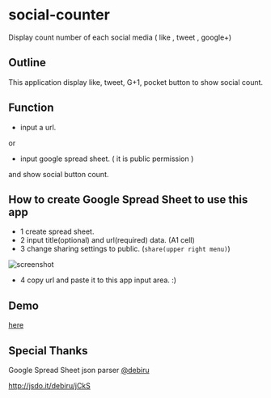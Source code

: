social-counter
==============

Display count number of each social media ( like , tweet , google+)

## Outline

This application display like, tweet, G+1, pocket button to show social count.

## Function

* input a url.

or

* input google spread sheet. ( it is public permission )

and show social button count.

## How to create Google Spread Sheet to use this app

* 1 create spread sheet.
* 2 input title(optional) and url(required) data. (A1 cell)
* 3 change sharing settings to public. (`share(upper right menu)`)

![screenshot](http://kashiro.github.io/social-counter/images/screenshot.png)

* 4 copy url and paste it to this app input area. :)

## Demo

[here](http://kashiro.github.io/social-counter)

## Special Thanks

Google Spread Sheet json parser [@debiru](https://twitter.com/debiru)

http://jsdo.it/debiru/jCkS



